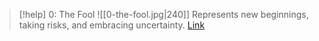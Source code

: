 > [!help]  0: The Fool
> ![[0-the-fool.jpg|240]]
> Represents new beginnings, taking risks, and embracing uncertainty.
> [Link](https://www.dailytarotdraw.com/the-fool)